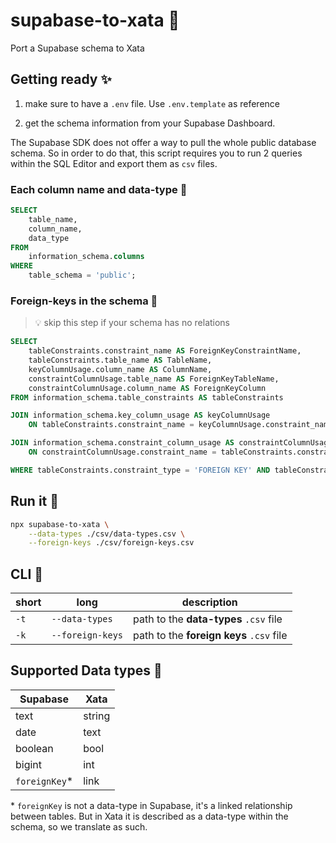 # supabase-to-xata 🦋

Port a Supabase schema to Xata

## Getting ready ✨

1. make sure to have a `.env` file. Use `.env.template` as reference

2. get the schema information from your Supabase Dashboard.

The Supabase SDK does not offer a way to pull the whole public database schema. So in order to do that, this script requires you to run 2 queries within the SQL Editor and export them as `csv` files.

### Each column name and data-type 🧭

```sql
SELECT
    table_name,
    column_name,
    data_type
FROM
    information_schema.columns
WHERE
    table_schema = 'public';
```

### Foreign-keys in the schema 🛂

> 💡 skip this step if your schema has no relations

```sql
SELECT
	tableConstraints.constraint_name AS ForeignKeyConstraintName,
	tableConstraints.table_name AS TableName,
	keyColumnUsage.column_name AS ColumnName,
	constraintColumnUsage.table_name AS ForeignKeyTableName,
	constraintColumnUsage.column_name AS ForeignKeyColumn
FROM information_schema.table_constraints AS tableConstraints

JOIN information_schema.key_column_usage AS keyColumnUsage
	ON tableConstraints.constraint_name = keyColumnUsage.constraint_name

JOIN information_schema.constraint_column_usage AS constraintColumnUsage
	ON constraintColumnUsage.constraint_name = tableConstraints.constraint_name

WHERE tableConstraints.constraint_type = 'FOREIGN KEY' AND tableConstraints.table_schema='public';
```

## Run it 🦋

```sh
npx supabase-to-xata \
	--data-types ./csv/data-types.csv \
	--foreign-keys ./csv/foreign-keys.csv
```

## CLI 🔧

| short | long             | description                              |
| ----- | ---------------- | ---------------------------------------- |
| `-t`  | `--data-types`   | path to the **data-types** `.csv` file   |
| `-k`  | `--foreign-keys` | path to the **foreign keys** `.csv` file |

## Supported Data types 🧬

| Supabase       | Xata   |
| -------------- | ------ |
| text           | string |
| date           | text   |
| boolean        | bool   |
| bigint         | int    |
| `foreignKey`\* | link   |

\* `foreignKey` is not a data-type in Supabase, it's a linked relationship between tables. But in Xata it is described as a data-type within the schema, so we translate as such.

